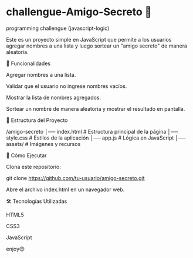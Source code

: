 # challengue-Amigo-Secreto 🎁
programming challengue (javascript-logic)
 

Este es un proyecto simple en JavaScript que permite a los usuarios agregar nombres a una lista y luego sortear un "amigo secreto" de manera aleatoria.

📌 Funcionalidades

Agregar nombres a una lista.

Validar que el usuario no ingrese nombres vacíos.

Mostrar la lista de nombres agregados.

Sortear un nombre de manera aleatoria y mostrar el resultado en pantalla.

📂 Estructura del Proyecto

/amigo-secreto
│── index.html    # Estructura principal de la página
│── style.css     # Estilos de la aplicación
│── app.js        # Lógica en JavaScript
│── assets/       # Imágenes y recursos

🚀 Cómo Ejecutar

Clona este repositorio:

git clone https://github.com/tu-usuario/amigo-secreto.git

Abre el archivo index.html en un navegador web.

🛠️ Tecnologías Utilizadas

HTML5

CSS3

JavaScript 

enjoy😊

